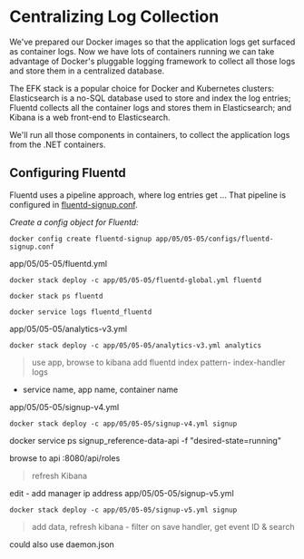 # Centralizing Log Collection

We've prepared our Docker images so that the application logs get surfaced as container logs. Now we have lots of containers running we can take advantage of Docker's pluggable logging framework to collect all those logs and store them in a centralized database.

The EFK stack is a popular choice for Docker and Kubernetes clusters: Elasticsearch is a no-SQL database used to store and index the log entries; Fluentd collects all the container logs and stores them in Elasticsearch; and Kibana is a web front-end to Elasticsearch.

We'll run all those components in containers, to collect the application logs from the .NET containers.

## Configuring Fluentd

Fluentd uses a pipeline approach, where log entries get ... That pipeline is configured in [fluentd-signup.conf](../../app/05/05-05/configs/fluentd-signup.conf).

_Create a config object for Fluentd:_

```
docker config create fluentd-signup app/05/05-05/configs/fluentd-signup.conf
```


app/05/05-05/fluentd.yml

```
docker stack deploy -c app/05/05-05/fluentd-global.yml fluentd

docker stack ps fluentd

docker service logs fluentd_fluentd
```

app/05/05-05/analytics-v3.yml

```
docker stack deploy -c app/05/05-05/analytics-v3.yml analytics
````

> use app, browse to kibana add fluentd index pattern- index-handler logs

- service  name, app name, container name

app/05/05-05/signup-v4.yml

```
docker stack deploy -c app/05/05-05/signup-v4.yml signup

```

docker service ps signup_reference-data-api -f "desired-state=running"

browse to api :8080/api/roles

> refresh Kibana 


edit - add manager ip address
app/05/05-05/signup-v5.yml

```
docker stack deploy -c app/05/05-05/signup-v5.yml signup

```

> add data, refresh kibana - filter on save handler, get event ID & search

could also use daemon.json
